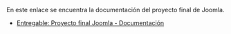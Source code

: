 En este enlace se encuentra la documentación del proyecto final de Joomla.
* [Entregable: Proyecto final Joomla - Documentación]([https://docs.google.com/document/d/1sZbmg7hNZrEIOqxFnaV12WrbuuQ6OwHefwd5y5Yy4fw/edit?usp=sharing](https://docs.google.com/document/d/1o5dkWg5wiBlix5EzhSdN3B8NJHx2xJEltOGHS7kqAlg/edit?usp=sharing))
